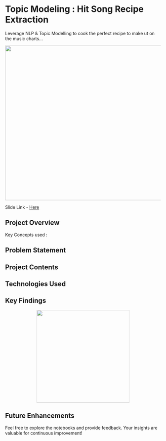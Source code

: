 # Topic Modeling : Hit Song Recipe Extraction

Leverage NLP &amp; Topic Modelling to cook the perfect recipe to make ut on the music charts…

<p align="center">
<img src="https://github.com/anubhavnehru/Topic-Modeling-Hit-Song-Recipe-Extraction/assets/32483022/2fcf8530-14bc-44ea-9c2b-1299fe8744d1" width="1000" height="500">
</p>

Slide Link - [Here](https://docs.google.com/presentation/d/1GMqjlAWCfDdc7y0y2mybQX5f6f1bDdr27xFjRIxIOlc/edit?usp=sharing)


## Project Overview



Key Concepts used :

## Problem Statement


## Project Contents



## Technologies Used



## Key Findings



<p align="center">
<img src="https://github.com/anubhavnehru/Instacart-Market-Basket-Analysis/assets/32483022/19586a75-f077-447e-a420-66f1ddb7b0f9" width="300" height="300">
</p>

## Future Enhancements


Feel free to explore the notebooks and provide feedback. Your insights are valuable for continuous improvement!
